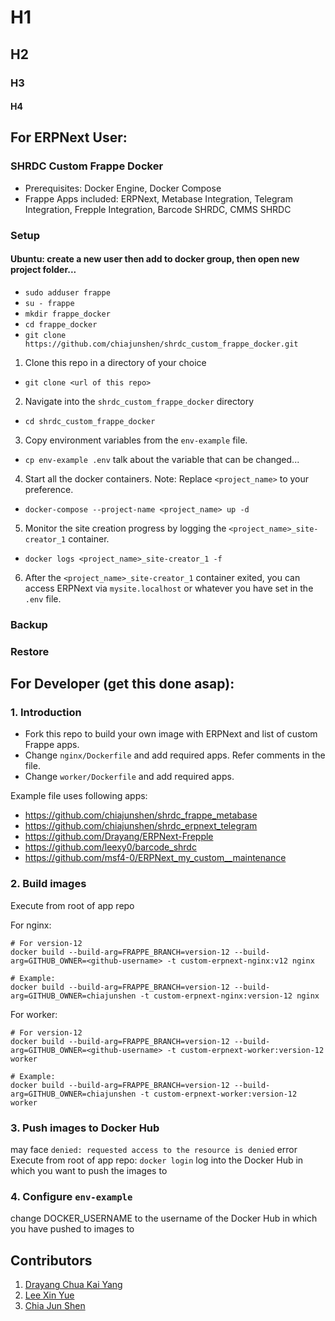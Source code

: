 # H1
## H2
### H3
#### H4

## For ERPNext User:

### SHRDC Custom Frappe Docker
- Prerequisites: Docker Engine, Docker Compose
- Frappe Apps included: ERPNext, Metabase Integration, Telegram Integration, Frepple Integration, Barcode SHRDC, CMMS SHRDC

### Setup
#### Ubuntu: create a new user then add to docker group, then open new project folder...
- `sudo adduser frappe`
- `su - frappe`
- `mkdir frappe_docker`
- `cd frappe_docker`
- `git clone https://github.com/chiajunshen/shrdc_custom_frappe_docker.git`


1. Clone this repo in a directory of your choice
- `git clone <url of this repo>`

2. Navigate into the `shrdc_custom_frappe_docker` directory
- `cd shrdc_custom_frappe_docker`

3. Copy environment variables from the `env-example` file.
- `cp env-example .env` talk about the variable that can be changed...

4. Start all the docker containers. Note: Replace `<project_name>` to your preference.
- `docker-compose --project-name <project_name> up -d`

5. Monitor the site creation progress by logging the `<project_name>_site-creator_1` container.
- `docker logs <project_name>_site-creator_1 -f`

6. After the `<project_name>_site-creator_1` container exited, you can access ERPNext via `mysite.localhost` or whatever you have set in the `.env` file.

### Backup
### Restore


## For Developer (get this done asap):

### 1. Introduction

- Fork this repo to build your own image with ERPNext and list of custom Frappe apps.
- Change `nginx/Dockerfile` and add required apps. Refer comments in the file.
- Change `worker/Dockerfile` and add required apps.

Example file uses following apps:

- https://github.com/chiajunshen/shrdc_frappe_metabase
- https://github.com/chiajunshen/shrdc_erpnext_telegram
- https://github.com/Drayang/ERPNext-Frepple
- https://github.com/leexy0/barcode_shrdc
- https://github.com/msf4-0/ERPNext_my_custom__maintenance

### 2. Build images

Execute from root of app repo

For nginx:

```shell
# For version-12
docker build --build-arg=FRAPPE_BRANCH=version-12 --build-arg=GITHUB_OWNER=<github-username> -t custom-erpnext-nginx:v12 nginx

# Example:
docker build --build-arg=FRAPPE_BRANCH=version-12 --build-arg=GITHUB_OWNER=chiajunshen -t custom-erpnext-nginx:version-12 nginx
```

For worker:

```shell
# For version-12
docker build --build-arg=FRAPPE_BRANCH=version-12 --build-arg=GITHUB_OWNER=<github-username> -t custom-erpnext-worker:version-12 worker

# Example:
docker build --build-arg=FRAPPE_BRANCH=version-12 --build-arg=GITHUB_OWNER=chiajunshen -t custom-erpnext-worker:version-12 worker
```

### 3. Push images to Docker Hub
may face `denied: requested access to the resource is denied` error
Execute from root of app repo: `docker login` log into the Docker Hub in which you want to push the images to

### 4. Configure `env-example`
change DOCKER_USERNAME to the username of the Docker Hub in which you have pushed to images to


## Contributors
1. [Drayang Chua Kai Yang](https://github.com/Drayang)
2. [Lee Xin Yue](https://github.com/leexy0)
3. [Chia Jun Shen](https://github.com/chiajunshen)
